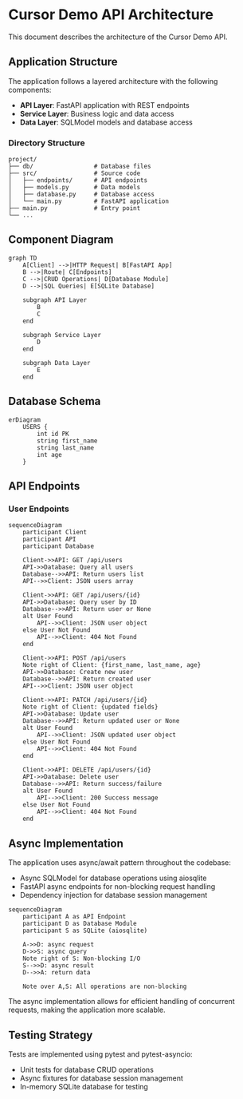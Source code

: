 # Cursor Demo API Architecture

This document describes the architecture of the Cursor Demo API.

## Application Structure

The application follows a layered architecture with the following components:

- **API Layer**: FastAPI application with REST endpoints
- **Service Layer**: Business logic and data access
- **Data Layer**: SQLModel models and database access

### Directory Structure

```
project/
├── db/                 # Database files
├── src/                # Source code
│   ├── endpoints/      # API endpoints
│   ├── models.py       # Data models
│   ├── database.py     # Database access
│   └── main.py         # FastAPI application
├── main.py             # Entry point
└── ...
```

## Component Diagram

```mermaid
graph TD
    A[Client] -->|HTTP Request| B[FastAPI App]
    B -->|Route| C[Endpoints]
    C -->|CRUD Operations| D[Database Module]
    D -->|SQL Queries| E[SQLite Database]

    subgraph API Layer
        B
        C
    end

    subgraph Service Layer
        D
    end

    subgraph Data Layer
        E
    end
```

## Database Schema

```mermaid
erDiagram
    USERS {
        int id PK
        string first_name
        string last_name
        int age
    }
```

## API Endpoints

### User Endpoints

```mermaid
sequenceDiagram
    participant Client
    participant API
    participant Database

    Client->>API: GET /api/users
    API->>Database: Query all users
    Database-->>API: Return users list
    API-->>Client: JSON users array

    Client->>API: GET /api/users/{id}
    API->>Database: Query user by ID
    Database-->>API: Return user or None
    alt User Found
        API-->>Client: JSON user object
    else User Not Found
        API-->>Client: 404 Not Found
    end

    Client->>API: POST /api/users
    Note right of Client: {first_name, last_name, age}
    API->>Database: Create new user
    Database-->>API: Return created user
    API-->>Client: JSON user object

    Client->>API: PATCH /api/users/{id}
    Note right of Client: {updated fields}
    API->>Database: Update user
    Database-->>API: Return updated user or None
    alt User Found
        API-->>Client: JSON updated user object
    else User Not Found
        API-->>Client: 404 Not Found
    end

    Client->>API: DELETE /api/users/{id}
    API->>Database: Delete user
    Database-->>API: Return success/failure
    alt User Found
        API-->>Client: 200 Success message
    else User Not Found
        API-->>Client: 404 Not Found
    end
```

## Async Implementation

The application uses async/await pattern throughout the codebase:

- Async SQLModel for database operations using aiosqlite
- FastAPI async endpoints for non-blocking request handling
- Dependency injection for database session management

```mermaid
sequenceDiagram
    participant A as API Endpoint
    participant D as Database Module
    participant S as SQLite (aiosqlite)

    A->>D: async request
    D->>S: async query
    Note right of S: Non-blocking I/O
    S-->>D: async result
    D-->>A: return data

    Note over A,S: All operations are non-blocking
```

The async implementation allows for efficient handling of concurrent requests, making the application more scalable.

## Testing Strategy

Tests are implemented using pytest and pytest-asyncio:

- Unit tests for database CRUD operations
- Async fixtures for database session management
- In-memory SQLite database for testing